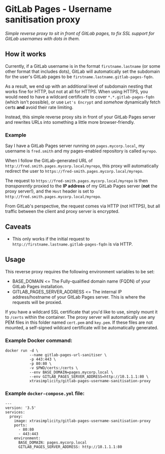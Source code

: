 # GitLab Pages - Username sanitisation proxy
_Simple reverse proxy to sit in front of GitLab pages, to fix SSL support for GitLab usernames with dots in them._

## How it works
Currently, if a GitLab username is in the format `firstname.lastname` (or some other format that includes dots), GitLab will automatically set the subdomain for the user's GitLab pages to be `firstname.lastname.gitlab-pages-fqdn`.

As a result, we end up with an additional level of subdomain nesting that works fine for HTTP, but not at all for HTTPS. When using HTTPS, you would need to have a wildcard certificate to cover `*.*.gitlab-pages-fqdn` (which isn't possible), or use `Let's Encrypt` and _somehow_ dynamically fetch certs **and** avoid their rate limiting.

Instead, this simple reverse proxy sits in front of your GitLab Pages server and rewrites URLs into something a little more browser-friendly.

### Example
Say I have a GitLab Pages server running on `pages.mycorp.local`, my username is `fred.smith` and my pages-enabled repository is called `myrepo`.

When I follow the GitLab-generated URL of `http://fred.smith.pages.mycorp.local/myrepo`, this proxy will automatically redirect the user to `https://fred-smith.pages.mycorp.local/myrepo`.

The request to `https://fred-smith.pages.mycorp.local/myrepo` is then _transparently_ proxied to the **IP address** of my GitLab Pages server (**not** the proxy server!), and the `Host` header is set to `http://fred.smith.pages.mycorp.local/myrepo`.

From GitLab's perspective, the request comes via HTTP (not HTTPS), but all traffic between the client and proxy server is encrypted.

## Caveats
- This only works if the initial request to `http://firstname.lastname.gitlab-pages-fqdn` is via HTTP.

## Usage
This reverse proxy requires the following environment variables to be set:
  - BASE_DOMAIN <= The Fully-qualified domain name (FQDN) of your GitLab Pages installation.
  - GITLAB_PAGES_SERVER_ADDRESS <= The internal IP address/hostname of your GitLab Pages server. This is where the requests will be proxied.

If you have a wildcard SSL certificate that you'd like to use, simply mount it to `/certs` within the container. The proxy server will automatically use any PEM files in this folder named `cert.pem` and `key.pem`. If these files are not mounted, a self-signed wildcard certificate will be automatically generated.

### Example Docker command:
```
docker run -d \
           --name gitlab-pages-url-sanitiser \
           -p 443:443 \
           -p 80:80 \
           -v $PWD/certs:/certs \
           --env BASE_DOMAIN=pages.mycorp.local \
           --env GITLAB_PAGES_SERVER_ADDRESS=http://10.1.1.1:80 \
           xtrasimplicity/gitlab-pages-username-sanitisation-proxy 
```
### Example `docker-compose.yml` file:
```
---
version: '3.5'
services:
  proxy:
    image: xtrasimplicity/gitlab-pages-username-sanitisation-proxy
    ports:
      - 80:80
      - 443:443
    environment:
      BASE_DOMAIN: pages.mycorp.local
      GITLAB_PAGES_SERVER_ADDRESS: http://10.1.1.1:80
```